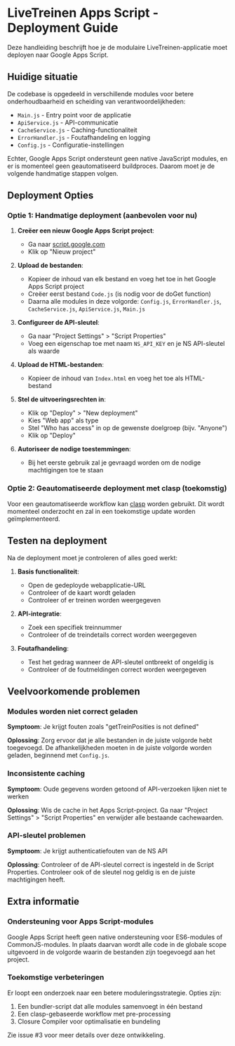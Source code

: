 # LiveTreinen Apps Script - Deployment Guide

Deze handleiding beschrijft hoe je de modulaire LiveTreinen-applicatie moet deployen naar Google Apps Script.

## Huidige situatie

De codebase is opgedeeld in verschillende modules voor betere onderhoudbaarheid en scheiding van verantwoordelijkheden:

- `Main.js` - Entry point voor de applicatie
- `ApiService.js` - API-communicatie
- `CacheService.js` - Caching-functionaliteit
- `ErrorHandler.js` - Foutafhandeling en logging
- `Config.js` - Configuratie-instellingen

Echter, Google Apps Script ondersteunt geen native JavaScript modules, en er is momenteel geen geautomatiseerd buildproces. Daarom moet je de volgende handmatige stappen volgen.

## Deployment Opties

### Optie 1: Handmatige deployment (aanbevolen voor nu)

1. **Creëer een nieuw Google Apps Script project**:
   - Ga naar [script.google.com](https://script.google.com/)
   - Klik op "Nieuw project"

2. **Upload de bestanden**:
   - Kopieer de inhoud van elk bestand en voeg het toe in het Google Apps Script project
   - Creëer eerst bestand `Code.js` (is nodig voor de doGet function)
   - Daarna alle modules in deze volgorde: `Config.js`, `ErrorHandler.js`, `CacheService.js`, `ApiService.js`, `Main.js`

3. **Configureer de API-sleutel**:
   - Ga naar "Project Settings" > "Script Properties"
   - Voeg een eigenschap toe met naam `NS_API_KEY` en je NS API-sleutel als waarde

4. **Upload de HTML-bestanden**:
   - Kopieer de inhoud van `Index.html` en voeg het toe als HTML-bestand

5. **Stel de uitvoeringsrechten in**:
   - Klik op "Deploy" > "New deployment"
   - Kies "Web app" als type
   - Stel "Who has access" in op de gewenste doelgroep (bijv. "Anyone")
   - Klik op "Deploy"

6. **Autoriseer de nodige toestemmingen**:
   - Bij het eerste gebruik zal je gevraagd worden om de nodige machtigingen toe te staan

### Optie 2: Geautomatiseerde deployment met clasp (toekomstig)

Voor een geautomatiseerde workflow kan [clasp](https://github.com/google/clasp) worden gebruikt. 
Dit wordt momenteel onderzocht en zal in een toekomstige update worden geïmplementeerd.

## Testen na deployment

Na de deployment moet je controleren of alles goed werkt:

1. **Basis functionaliteit**:
   - Open de gedeployde webapplicatie-URL
   - Controleer of de kaart wordt geladen
   - Controleer of er treinen worden weergegeven

2. **API-integratie**:
   - Zoek een specifiek treinnummer
   - Controleer of de treindetails correct worden weergegeven

3. **Foutafhandeling**:
   - Test het gedrag wanneer de API-sleutel ontbreekt of ongeldig is
   - Controleer of de foutmeldingen correct worden weergegeven

## Veelvoorkomende problemen

### Modules worden niet correct geladen

**Symptoom**: Je krijgt fouten zoals "getTreinPosities is not defined"

**Oplossing**: Zorg ervoor dat je alle bestanden in de juiste volgorde hebt toegevoegd. De afhankelijkheden moeten in de juiste volgorde worden geladen, beginnend met `Config.js`.

### Inconsistente caching

**Symptoom**: Oude gegevens worden getoond of API-verzoeken lijken niet te werken

**Oplossing**: Wis de cache in het Apps Script-project. Ga naar "Project Settings" > "Script Properties" en verwijder alle bestaande cachewaarden.

### API-sleutel problemen

**Symptoom**: Je krijgt authenticatiefouten van de NS API

**Oplossing**: Controleer of de API-sleutel correct is ingesteld in de Script Properties. Controleer ook of de sleutel nog geldig is en de juiste machtigingen heeft.

## Extra informatie

### Ondersteuning voor Apps Script-modules

Google Apps Script heeft geen native ondersteuning voor ES6-modules of CommonJS-modules. In plaats daarvan wordt alle code in de globale scope uitgevoerd in de volgorde waarin de bestanden zijn toegevoegd aan het project.

### Toekomstige verbeteringen

Er loopt een onderzoek naar een betere moduleringsstrategie. Opties zijn:

1. Een bundler-script dat alle modules samenvoegt in één bestand
2. Een clasp-gebaseerde workflow met pre-processing
3. Closure Compiler voor optimalisatie en bundeling

Zie issue #3 voor meer details over deze ontwikkeling.

